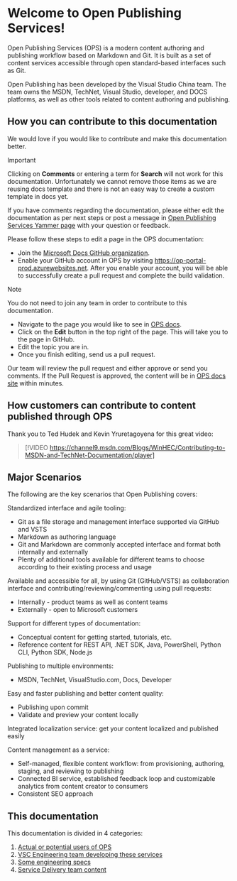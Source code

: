 # Welcome to Open Publishing Services!

Open Publishing Services (OPS) is a modern content authoring and publishing workflow based on Markdown and Git. It is built as a set of content services accessible through open standard-based interfaces such as Git. 

Open Publishing has been developed by the Visual Studio China team. The team owns the MSDN, TechNet, Visual Studio, developer, and DOCS platforms, as well as other tools related to content authoring and publishing.

## How you can contribute to this documentation
We would love if you would like to contribute and make this documentation better. 

> [!IMPORTANT]
> Clicking on **Comments** or entering a term for **Search** will not work for this documentation. Unfortunately we cannot remove those items as we are reusing docs template and there is not an easy way to create a custom template in docs yet.

If you have comments regarding the documentation, please either edit the documentation as per next steps or post a message in [Open Publishing Services Yammer page](https://www.yammer.com/microsoft.com/#/threads/inGroup?type=in_group&feedId=7133984) with your question or feedback. 

Please follow these steps to edit a page in the OPS documentation:

* Join the [Microsoft Docs GitHub organization](https://www.1eswiki.com/wiki/How_to_Join_the_Microsoft_GitHub_Organization).
* Enable your GitHub account in OPS by visiting https://op-portal-prod.azurewebsites.net. After you enable your account, you will be able to successfully create a pull request and complete the build validation.

> [!NOTE]
> You do not need to join any team in order to contribute to this documentation.

* Navigate to the page you would like to see in [OPS docs](https://opsdocs.azurewebsites.net/en-us/opsdocs/?branch=master).
* Click on the **Edit** button in the top right of the page. This will take you to the page in GitHub.
* Edit the topic you are in.
* Once you finish editing, send us a pull request.

Our team will review the pull request and either approve or send you comments. If the Pull Request is approved, the content will be in [OPS docs site](https://opsdocs.azurewebsites.net/en-us/opsdocs/?branch=master) within minutes.

## How customers can contribute to content published through OPS

Thank you to Ted Hudek and Kevin Yruretagoyena for this great video:

> [!VIDEO https://channel9.msdn.com/Blogs/WinHEC/Contributing-to-MSDN-and-TechNet-Documentation/player]

## Major Scenarios

The following are the key scenarios that Open Publishing covers:

Standardized interface and agile tooling:
- Git as a file storage and management interface supported via GitHub and VSTS
- Markdown as authoring language
- Git and Markdown are commonly accepted interface and format both internally and externally
- Plenty of additional tools available for different teams to choose according to their existing process and usage

Available and accessible for all, by using Git (GitHub/VSTS) as collaboration interface and contributing/reviewing/commenting using pull requests:
- Internally - product teams as well as content teams
- Externally - open to Microsoft customers

Support for different types of documentation:
- Conceptual content for getting started, tutorials, etc.
- Reference content for REST API, .NET SDK, Java, PowerShell, Python CLI, Python SDK, Node.js

Publishing to multiple environments:
- MSDN, TechNet, VisualStudio.com, Docs, Developer

Easy and faster publishing and better content quality:
- Publishing upon commit
- Validate and preview your content locally

Integrated localization service:  get your content localized and published easily

Content management as a service:
- Self-managed, flexible content workflow: from provisioning, authoring, staging, and reviewing to publishing
- Connected BI service, established feedback loop and customizable analytics from content creator to consumers
- Consistent SEO approach

## This documentation

This documentation is divided in 4 categories:
1. [Actual or potential users of OPS](partnerdocs/index.md)
2. [VSC Engineering team developing these services](engdocs/index.md) 
3. [Some engineering specs](specdocs/index.md)
4. [Service Delivery team content](/OPSDocs/ServiceDelivery/index.md) 
